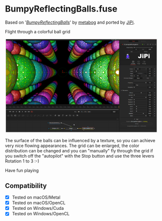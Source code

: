 # BumpyReflectingBalls.fuse


Based on '_[BumpyReflectingBalls](https://www.shadertoy.com/view/ltsXDB)_' by [metabog](https://www.shadertoy.com/user/metabog) and ported by [JiPi](../../Site/Profiles/JiPi.md).

Flight through a colorful ball grid

[![BumpyReflectingBalls](BumpyReflectingBalls.png)](https://github.com/nmbr73/Shadertoys/blob/main/AbstractShader/BumpyReflectingBalls.fuse)

The surface of the balls can be influenced by a texture, so you can achieve very nice flowing appearances. The grid can be enlarged, the color distribution can be changed and you can "manually" fly through the grid if you switch off the "autopilot" with the Stop button and use the three levers Rotation 1 to 3 :-)

Have fun playing

## Compatibility
- [x] Tested on macOS/Metal
- [x] Tested on macOS/OpenCL
- [x] Tested on Windows/Cuda
- [x] Tested on Windows/OpenCL

